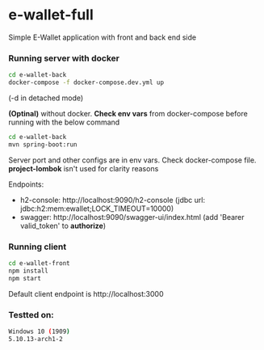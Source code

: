 # e-wallet-full
Simple E-Wallet application with front and back end side

### Running server with docker

```sh
cd e-wallet-back
docker-compose -f docker-compose.dev.yml up
```
(-d in detached mode)

**(Optinal)** without docker. **Check env vars** from docker-compose before running with the below command

```sh
cd e-wallet-back
mvn spring-boot:run
```
Server port and other configs are in env vars. Check docker-compose file. **project-lombok** isn't used for clarity reasons

Endpoints:
- h2-console: http://localhost:9090/h2-console (jdbc url: jdbc:h2:mem:ewallet;LOCK_TIMEOUT=10000)
- swagger: http://localhost:9090/swagger-ui/index.html (add 'Bearer valid_token' to **authorize**)

### Running client

```sh
cd e-wallet-front
npm install
npm start
```
Default client endpoint is http://localhost:3000

### Testted on:

```sh
Windows 10 (1909)
5.10.13-arch1-2
```
